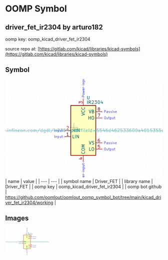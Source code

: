 # OOMP Symbol  
## driver_fet_ir2304  by arturo182  
  
oomp key: oomp_kicad_driver_fet_ir2304  
  
source repo at: [https://gitlab.com/kicad/libraries/kicad-symbols](https://gitlab.com/kicad/libraries/kicad-symbols)  
## Symbol  
  
[![working.png](working_600.png)](working.png)  
| name | value | 
| --- | --- | 
| symbol name | Driver_FET | 
| library name | Driver_FET | 
| oomp key | oomp_kicad_driver_fet_ir2304 | 
| oomp bot github | https://github.com/oomlout/oomlout_oomp_symbol_bot/tree/main/kicad_driver_fet_ir2304/working | 
## Images  
  
[![working.png](working_140.png)](working.png)  
